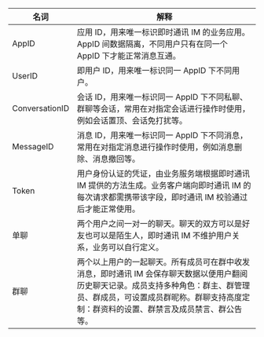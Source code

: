 
| 名词 | 解释 |
| -- | -- |
| AppID | 应用 ID，用来唯一标识即时通讯 IM 的业务应用。AppID 间数据隔离，不同用户只有在同一个 AppID 下才能正常消息互通。 |
| UserID | 即用户 ID，用来唯一标识同一 AppID 下不同用户。 |
| ConversationID | 会话 ID，用来唯一标识同一 AppID 下不同私聊、群聊等会话，常用在对指定会话进行操作时使用，例如会话置顶、会话免打扰等。 |
| MessageID | 消息 ID，用来唯一标识同一 AppID 下不同消息，常用在对指定消息进行操作时使用，例如消息删除、消息撤回等。 |
|Token  | 用户身份认证的凭证，由业务服务端根据即时通讯 IM 提供的方法生成。业务客户端向即时通讯 IM 的每次请求都需携带该字段，即时通讯 IM 校验通过后才能正常使用。 |
| 单聊 | 两个用户之间一对一的聊天。聊天的双方可以是好友也可以是陌生人，即时通讯 IM 不维护用户关系，业务可以自行定义。 |
| 群聊 | 两个以上用户的一起聊天。所有成员可在群中收发消息，即时通讯 IM 会保存聊天数据以便用户翻阅历史聊天记录。成员支持多种角色：群主、群管理员、群成员，可设置成员群昵称。群聊支持高度定制：群资料的设置、群禁言及成员禁言、群公告等。 |